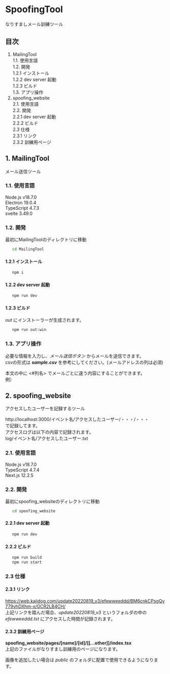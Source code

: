 # SpoofingTool

なりすましメール訓練ツール

## 目次

1. MailingTool  
 1.1. 使用言語  
 1.2. 開発  
 1.2.1 インストール  
 1.2.2 dev server 起動  
 1.2.3 ビルド  
 1.3. アプリ操作  
2. spoofing_website  
2.1. 使用言語  
2.2. 開発  
2.2.1 dev server 起動  
2.2.2 ビルド  
2.3 仕様  
2.3.1 リンク  
2.3.2 訓練用ページ  

## 1. MailingTool

メール送信ツール

### 1.1. 使用言語

Node.js v18.7.0  
Electron 19.0.4  
TypeScript 4.7.3  
svelte 3.49.0  


### 1.2. 開発

最初にMailingToolのディレクトリに移動

 ```bash
    cd MailingTool
 ```

#### 1.2.1 インストール

 ```bash
    npm i
 ```

#### 1.2.2 dev server 起動

 ```bash
    npm run dev
 ```

#### 1.2.3 ビルド

 *out* にインストーラーが生成されます。  

 ```bash
    npm run out:win
 ```

### 1.3. アプリ操作

必要な情報を入力し、*メール送信ボタン* からメールを送信できます。  
csvの形式は ***sample.csv*** を参考にしてください。(メールアドレスの列は必須)  

本文の中に <#列名> でメールごとに違う内容にすることができます。  
例）  

## 2. spoofing_website

アクセスしたユーザーを記録するツール

http://localhost:3000/イベント名/アクセスしたユーザー/・・・/・・・  
で記録してます。  
アクセスログは以下の内容で記録されます。  
log/イベント名/アクセスしたユーザー.txt  

### 2.1. 使用言語

Node.js v18.7.0  
TypeScript 4.7.4  
Next.js 12.2.5  

### 2.2. 開発

最初にspoofing_websiteのディレクトリに移動

 ```bash
    cd spoofing_website
 ```

#### 2.2.1 dev server 起動

 ```bash
    npm run dev
 ```

#### 2.2.2 ビルド

 ```bash
    npm run build
    npm run start
 ```

### 2.3 仕様

#### 2.3.1 リンク

https://web.kajidog.com/update20220819_v3/efewweeddd/BM6cnkCPsgQy779vhDXhm-x/GCR2LB4CH/  
上記リンクを踏んだ場合、*update20220819_v3* というフォルダの中の *efewweeddd.txt* にアクセスした時間が記録されます。

#### 2.3.2 訓練用ページ

**spoofing_website/pages/[name]/[id]/\[\[...other]]/index.tsx**  
上記のファイルがなりすまし訓練用のページになります。  

画像を追加したい場合は *public* のフォルダに配置で使用できるようになります。
